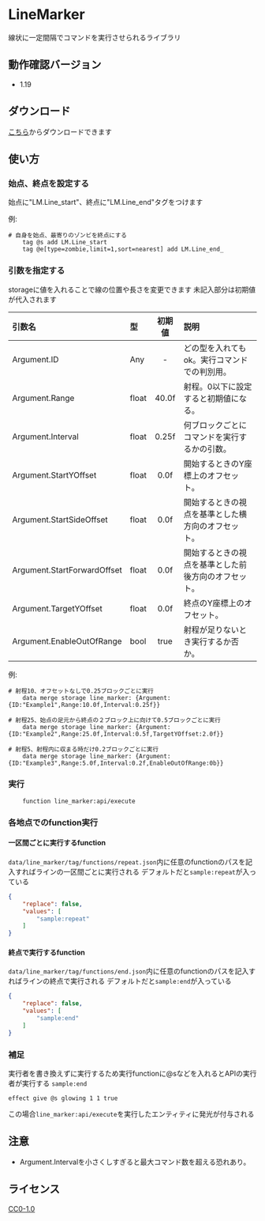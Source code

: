
# LineMarker

線状に一定間隔でコマンドを実行させられるライブラリ

</div>

## 動作確認バージョン

- 1.19

## ダウンロード

[こちら](https://github.com/Ron_Tya_MC/LineMarker/releases)からダウンロードできます

## 使い方

### 始点、終点を設定する

始点に"LM.Line_start"、終点に"LM.Line_end"タグをつけます

例:

```mcfunction
# 自身を始点、最寄りのゾンビを終点にする
    tag @s add LM.Line_start
    tag @e[type=zombie,limit=1,sort=nearest] add LM.Line_end_
```

### 引数を指定する

storageに値を入れることで線の位置や長さを変更できます
未記入部分は初期値が代入されます

| 引数名 | 型 | 初期値 | 説明 |
|:---|:---|:---:|:---|
| Argument.ID | Any | - | どの型を入れてもok。実行コマンドでの判別用。 |
| Argument.Range | float | 40.0f | 射程。0以下に設定すると初期値になる。 |
| Argument.Interval | float | 0.25f | 何ブロックごとにコマンドを実行するかの引数。|
| Argument.StartYOffset | float | 0.0f | 開始するときのY座標上のオフセット。 |
| Argument.StartSideOffset | float | 0.0f | 開始するときの視点を基準とした横方向のオフセット。 |
| Argument.StartForwardOffset | float | 0.0f | 開始するときの視点を基準とした前後方向のオフセット。 |
| Argument.TargetYOffset | float | 0.0f | 終点のY座標上のオフセット。 |
| Argument.EnableOutOfRange | bool | true | 射程が足りないとき実行するか否か。 |

例:

```mcfunction
# 射程10、オフセットなしで0.25ブロックごとに実行
    data merge storage line_marker: {Argument:{ID:"Example1",Range:10.0f,Interval:0.25f}}

# 射程25、始点の足元から終点の２ブロック上に向けて0.5ブロックごとに実行
    data merge storage line_marker: {Argument:{ID:"Example2",Range:25.0f,Interval:0.5f,TargetYOffset:2.0f}}

# 射程5、射程内に収まる時だけ0.2ブロックごとに実行
    data merge storage line_marker: {Argument:{ID:"Example3",Range:5.0f,Interval:0.2f,EnableOutOfRange:0b}}
```

### 実行

```mcfunction
    function line_marker:api/execute
```

### 各地点でのfunction実行

#### 一区間ごとに実行するfunction

`data/line_marker/tag/functions/repeat.json`内に任意のfunctionのパスを記入すればラインの一区間ごとに実行される
デフォルトだと`sample:repeat`が入っている

```json
{
    "replace": false,
    "values": [
        "sample:repeat"
    ]
}
```

#### 終点で実行するfunction

`data/line_marker/tag/functions/end.json`内に任意のfunctionのパスを記入すればラインの終点で実行される
デフォルトだと`sample:end`が入っている

```json
{
    "replace": false,
    "values": [
        "sample:end"
    ]
}
```

### 補足

実行者を書き換えずに実行するため実行functionに@sなどを入れるとAPIの実行者が実行する
`sample:end`

```mcfunction
effect give @s glowing 1 1 true
```

この場合`line_marker:api/execute`を実行したエンティティに発光が付与される

## 注意

- Argument.Intervalを小さくしすぎると最大コマンド数を超える恐れあり。

## ライセンス

[CC0-1.0](LICENSE)
